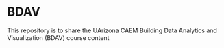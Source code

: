 # BDAV
This repository is to share the UArizona CAEM Building Data Analytics and Visualization (BDAV) course content
